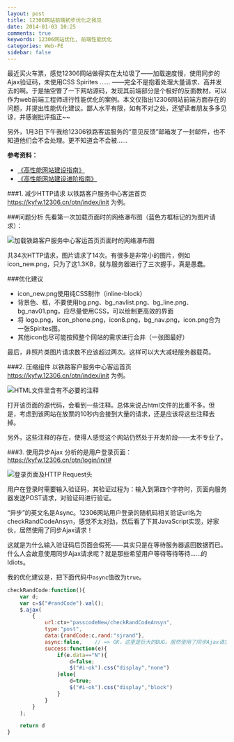 ```yaml
---
layout: post
title: 12306网站前端初步优化之我见
date: 2014-01-03 10:25
comments: true
keywords: 12306网站优化, 前端性能优化
categories: Web-FE
sidebar: false
---
```

最近买火车票，感觉12306网站做得实在太垃圾了——加载速度慢，使用同步的Ajax验证码，未使用CSS Spirites …… ——完全不是抱着处理大量请求、高并发去的啊。于是抽空瞥了一下网站源码，发现其前端部分是个极好的反面教材，可以作为web前端工程师进行性能优化的案例。本文仅指出12306网站前端方面存在的问题，并提出性能优化建议。鄙人水平有限，如有不对之处，还望读者朋友多多见谅，并感谢批评指正~~

另外，1月3日下午我给12306铁路客运服务的“意见反馈”邮箱发了一封邮件，也不知道他们会不会处理。更不知道会不会被……

<span style="font-weight:bold;">参考资料：</span>
<ul>
<li><a href="http://book.douban.com/subject/3132277/" class="douban_book" name="3132277" target="_blank">《高性能网站建设指南》</a>
</li>
<li><a href="http://book.douban.com/subject/4719162/" class="douban_book" name="4719162" target="_blank">《高性能网站建设进阶指南》</a></li>
</ul>

<!--more-->

###1. 减少HTTP请求
以铁路客户服务中心客运首页 https://kyfw.12306.cn/otn/index/init 为例。

###问题分析
先看第一次加载页面时的网络瀑布图（蓝色方框标记的为图片请求）：

<img src="{{root_url}}/images/blog/web_fe/20140103/network_12306.PNG" title="加载铁路客户服务中心客运首页页面时的网络瀑布图"/>

共34次HTTP请求，图片请求了14次。有很多是非常小的图片，例如 icon_new.png，只为了这1.3KB，就与服务器进行了三次握手，真是愚蠢。

###优化建议
+ icon_new.png使用纯CSS制作（inline-block）
+ 背景色、框，不要使用bg.png、bg_navlist.png、bg_line.png、bg_nav01.png，应尽量使用CSS，可以绘制更高效的界面
+ 将 logo.png，icon_phone.png，icon8.png，bg_nav.png，icon.png合为一张Spirites图。
+ 其他icon也尽可能按照整个网站的需求进行合并（一张图最好）

最后，非照片类图片请求数不应该超过两次。这样可以大大减轻服务器载荷。

###2. 压缩组件
以铁路客户服务中心客运首页 https://kyfw.12306.cn/otn/index/init 为例。

<img src="{{root_url}}/images/blog/web_fe/20140103/comments_12306.PNG" title="HTML文件里含有不必要的注释"/>

打开该页面的源代码，会看到一些注释。总体来说占html文件的比重不多。但是，考虑到该网站在放票的10秒内会接到大量的请求，还是应该将这些注释去掉。

另外，这些注释的存在，使得人感觉这个网站仍然处于开发阶段——太不专业了。

###3. 使用异步Ajax
分析的是用户登录页面：https://kyfw.12306.cn/otn/login/init#

<img src="{{root_url}}/images/blog/web_fe/20140103/login_validation.PNG" title="登录页面及HTTP Request头"/>

用户在登录时需要输入验证码，其验证过程为：输入到第四个字符时，页面向服务器发送POST请求，对验证码进行验证。

“异步”的英文名是Async。12306网站用户登录的随机码相关验证url名为checkRandCodeAnsyn，感觉不太对劲，然后看了下其JavaScript实现，好家伙，居然使用了同步Ajax请求！

这就是为什么输入验证码后页面会假死——其实只是在等待服务器返回数据而已。什么人会故意使用同步Ajax请求呢？就是那些希望用户等待等待等待……的Idiots。

我的优化建议是，把下面代码中`async`值改为`true`。

``` javascript https://kyfw.12306.cn/otn/resources/merged/login_js.js?scriptVersion=1.171
checkRandCode:function(){
	var d;
	var c=$("#randCode").val();
	$.ajax(
		{
			url:ctx+"passcodeNew/checkRandCodeAnsyn",
			type:"post",
			data:{randCode:c,rand:"sjrand"},
			async:false,    // => OK，这里是巨大的BUG。居然使用了同步Ajax请求！改为true就可以了
			success:function(e){
				if(e.data=="N"){
					d=false;
					$("#i-ok").css("display","none")
				}else{
					d=true;
					$("#i-ok").css("display","block")
				}
			}
		}
	);

	return d
}
```
